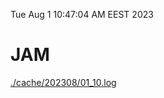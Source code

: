 Tue Aug  1 10:47:04 AM EEST 2023
# JAM
<a href='./cache/202308/01_10.log'>./cache/202308/01_10.log</a>
